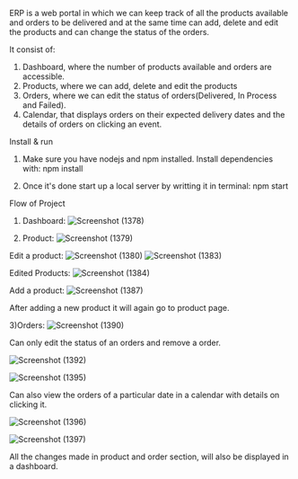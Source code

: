 ERP is a web portal in which we can keep track of all the products available and orders to be delivered and at the same time can add, delete and edit the products and can change the status of the orders.

It consist of:
1) Dashboard, where the number of products available and orders are accessible.
2) Products, where we can add, delete and edit the products
3) Orders, where we can edit the status of orders(Delivered, In Process and Failed).
4) Calendar, that displays orders on their expected delivery dates and the details of orders on clicking an event.

Install & run

1) Make sure you have nodejs and npm installed. Install dependencies with:
   npm install
  
2) Once it's done start up a local server by writting it in terminal:
   npm start

Flow of Project

1) Dashboard:
![Screenshot (1378)](https://github.com/ReetiAgarwal/ERP/assets/87187281/4bdc4cd6-aa7e-4b60-b9ed-2990f69b94ec)


2) Product:
![Screenshot (1379)](https://github.com/ReetiAgarwal/ERP/assets/87187281/fef6497c-b8be-49ac-9211-cb52e9902a17)

Edit a product:
![Screenshot (1380)](https://github.com/ReetiAgarwal/ERP/assets/87187281/0fb1753e-3293-4077-84ea-4d2533da6c72)
![Screenshot (1383)](https://github.com/ReetiAgarwal/ERP/assets/87187281/d9d1238e-e721-44e2-b317-7ccde479ff78)

Edited Products:
![Screenshot (1384)](https://github.com/ReetiAgarwal/ERP/assets/87187281/a8550e83-fd82-4263-8c6f-8b24f735e38b)

Add a product:
![Screenshot (1387)](https://github.com/ReetiAgarwal/ERP/assets/87187281/3754c718-14cb-4d2b-a982-60f64605b881)

After adding a new product it will again go to product page.


3)Orders:
![Screenshot (1390)](https://github.com/ReetiAgarwal/ERP/assets/87187281/8c261a91-d7e6-4df5-adee-453fccb2fa49)

Can only edit the status of an orders and remove a order.

![Screenshot (1392)](https://github.com/ReetiAgarwal/ERP/assets/87187281/6b412fff-710f-4411-8894-4333e4d9f300)

![Screenshot (1395)](https://github.com/ReetiAgarwal/ERP/assets/87187281/baeda25b-d3bd-4172-b853-62a669141153)



Can also view the orders of a particular date in a calendar with details on clicking it.

![Screenshot (1396)](https://github.com/ReetiAgarwal/ERP_Final/assets/87187281/d3048241-2d31-4df9-a5fc-6d368bd16b8c)

![Screenshot (1397)](https://github.com/ReetiAgarwal/ERP_Final/assets/87187281/38309f16-8376-4e4b-81e6-f7ea55a2d313)


All the changes made in product and order section, will also be displayed in a dashboard.
